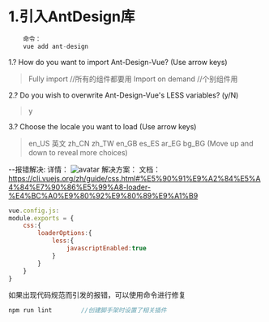 # 1.引入AntDesign库
```js
    命令：
    vue add ant-design
```
1.? How do you want to import Ant-Design-Vue? (Use arrow keys)
> Fully import          //所有的组件都要用
  Import on demand      //个别组件用

2.? Do you wish to overwrite Ant-Design-Vue's LESS variables? (y/N) 
> y

3.? Choose the locale you want to load (Use arrow keys)
> en_US         英文
  zh_CN
  zh_TW
  en_GB
  es_ES
  ar_EG
  bg_BG
(Move up and down to reveal more choices)

--报错解决:
详情：
![avatar](C:/Users/%E9%99%88%E8%83%9C/AppData/Local/Temp/WeChat%20Files/c036c2747a6351b88b22cf61f6b016b.png)
解决方案：
文档：https://cli.vuejs.org/zh/guide/css.html#%E5%90%91%E9%A2%84%E5%A4%84%E7%90%86%E5%99%A8-loader-%E4%BC%A0%E9%80%92%E9%80%89%E9%A1%B9
```js
vue.config.js:
module.exports = {
    css:{
        loaderOptions:{
            less:{
                javascriptEnabled:true
            }
        }
    }
}
```

如果出现代码规范而引发的报错，可以使用命令进行修复
```js
npm run lint        //创建脚手架时设置了相关插件
```